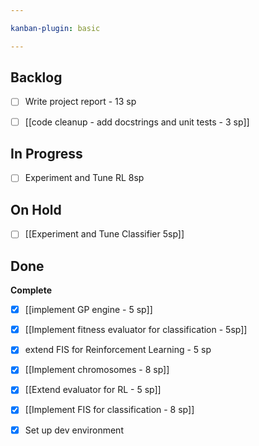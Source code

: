 ```yaml
---

kanban-plugin: basic

---
```


## Backlog

- [ ] Write project report - 13 sp
- [ ] [[code cleanup - add docstrings and unit tests - 3 sp]]


## In Progress

- [ ] Experiment and Tune RL 8sp


## On Hold

- [ ] [[Experiment and Tune Classifier 5sp]]


## Done

**Complete**
- [x] [[implement GP engine - 5 sp]]
- [x] [[Implement fitness evaluator for classification - 5sp]]
- [x] extend FIS for Reinforcement Learning - 5 sp
- [x] [[Implement chromosomes - 8 sp]]
- [x] [[Extend evaluator for RL - 5 sp]]
- [x] [[Implement FIS for classification - 8 sp]]
- [x] Set up dev environment


